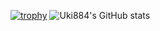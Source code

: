 [![trophy](https://github-profile-trophy.vercel.app/?username=Uki884&theme=onedark&no-frame=true)](https://github.com/Uki884/github-profile-trophy)
![Uki884's GitHub stats](https://github-readme-stats.vercel.app/api?username=Uki884&show_icons=true&theme=radical)
